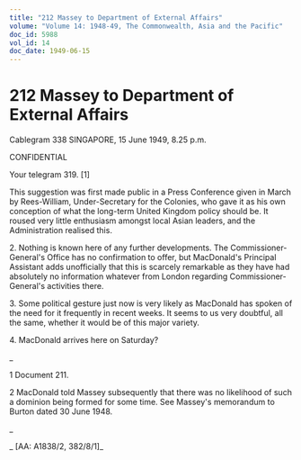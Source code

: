 ```yaml
---
title: "212 Massey to Department of External Affairs"
volume: "Volume 14: 1948-49, The Commonwealth, Asia and the Pacific"
doc_id: 5988
vol_id: 14
doc_date: 1949-06-15
---
```


# 212 Massey to Department of External Affairs

Cablegram 338 SINGAPORE, 15 June 1949, 8.25 p.m.

CONFIDENTIAL

Your telegram 319. [1]

This suggestion was first made public in a Press Conference given in March by Rees-William, Under-Secretary for the Colonies, who gave it as his own conception of what the long-term United Kingdom policy should be. It roused very little enthusiasm amongst local Asian leaders, and the Administration realised this.

2\. Nothing is known here of any further developments. The Commissioner-General's Office has no confirmation to offer, but MacDonald's Principal Assistant adds unofficially that this is scarcely remarkable as they have had absolutely no information whatever from London regarding Commissioner-General's activities there.

3\. Some political gesture just now is very likely as MacDonald has spoken of the need for it frequently in recent weeks. It seems to us very doubtful, all the same, whether it would be of this major variety.

4\. MacDonald arrives here on Saturday?

_

1 Document 211.

2 MacDonald told Massey subsequently that there was no likelihood of such a dominion being formed for some time. See Massey's memorandum to Burton dated 30 June 1948.

_

_ [AA: A1838/2, 382/8/1]_
